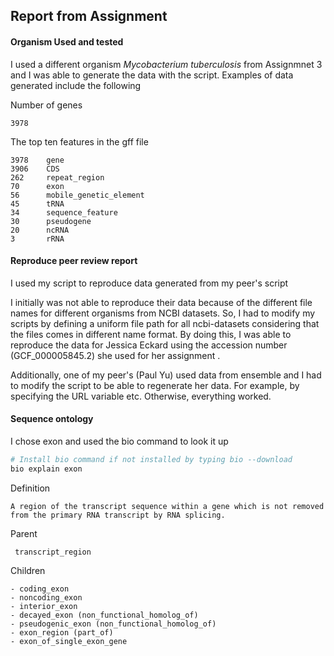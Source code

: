 ## Report from Assignment

#### Organism Used and tested
I used a different organism *Mycobacterium tuberculosis* from Assignmnet 3 and I was able to generate the data with the script. Examples of data generated include the following

Number of genes
```
3978
```

The top ten features in the gff file
```
3978    gene
3906    CDS
262     repeat_region
70      exon
56      mobile_genetic_element
45      tRNA
34      sequence_feature
30      pseudogene
20      ncRNA
3       rRNA
```

#### Reproduce peer review report
I used my script to reproduce data generated from my peer's script

I initially was not able to reproduce their data because of the different file names for different organisms from NCBI datasets. So, I had to modify my scripts by defining a uniform file path for all ncbi-datasets considering that the files comes in different name format. By doing this, I was able to reproduce the data for Jessica Eckard using the accession number (GCF_000005845.2) she used for her assignment .

Additionally, one of my peer's (Paul Yu) used data from ensemble and I had to modify the script to be able to regenerate her data. For example, by specifying the URL variable etc. Otherwise, everything worked.


#### Sequence ontology

I chose exon and used the bio command to look it up

```bash 
# Install bio command if not installed by typing bio --download
bio explain exon
```

Definition
```
A region of the transcript sequence within a gene which is not removed from the primary RNA transcript by RNA splicing.
```

Parent
```
 transcript_region
```

Children
```
- coding_exon
- noncoding_exon
- interior_exon
- decayed_exon (non_functional_homolog_of)
- pseudogenic_exon (non_functional_homolog_of)
- exon_region (part_of)
- exon_of_single_exon_gene
```

